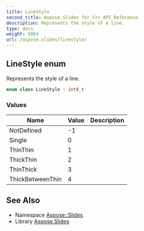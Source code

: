 ```yaml
---
title: LineStyle
second_title: Aspose.Slides for C++ API Reference
description: Represents the style of a line.
type: docs
weight: 5864
url: /aspose.slides/linestyle/
---
```

## LineStyle enum


Represents the style of a line.

```cpp
enum class LineStyle : int8_t
```

### Values

| Name | Value | Description |
| --- | --- | --- |
| NotDefined | -1 |  |
| Single | 0 |  |
| ThinThin | 1 |  |
| ThickThin | 2 |  |
| ThinThick | 3 |  |
| ThickBetweenThin | 4 |  |

## See Also

* Namespace [Aspose::Slides](../)
* Library [Aspose.Slides](../../)
